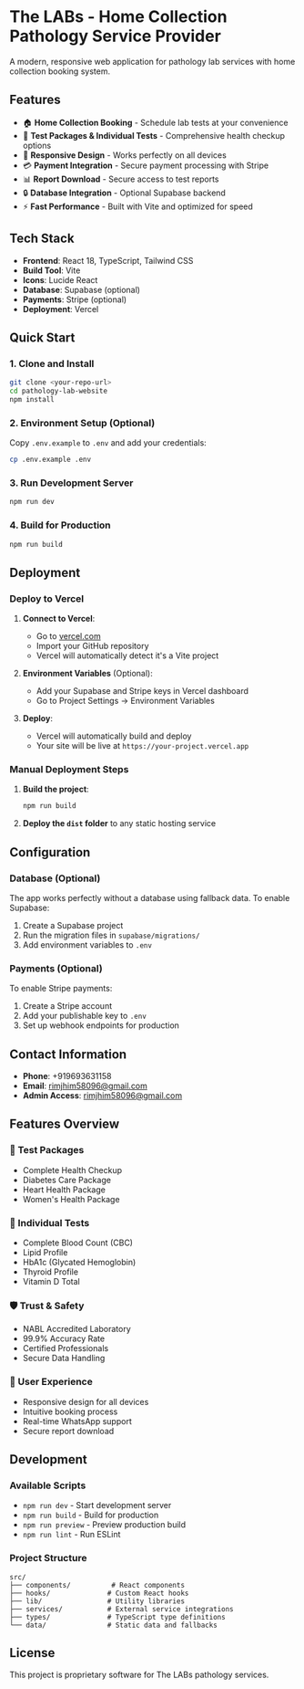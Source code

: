 # The LABs - Home Collection Pathology Service Provider

A modern, responsive web application for pathology lab services with home collection booking system.

## Features

- 🏠 **Home Collection Booking** - Schedule lab tests at your convenience
- 🧪 **Test Packages & Individual Tests** - Comprehensive health checkup options
- 📱 **Responsive Design** - Works perfectly on all devices
- 💳 **Payment Integration** - Secure payment processing with Stripe
- 📊 **Report Download** - Secure access to test reports
- 🔒 **Database Integration** - Optional Supabase backend
- ⚡ **Fast Performance** - Built with Vite and optimized for speed

## Tech Stack

- **Frontend**: React 18, TypeScript, Tailwind CSS
- **Build Tool**: Vite
- **Icons**: Lucide React
- **Database**: Supabase (optional)
- **Payments**: Stripe (optional)
- **Deployment**: Vercel

## Quick Start

### 1. Clone and Install
```bash
git clone <your-repo-url>
cd pathology-lab-website
npm install
```

### 2. Environment Setup (Optional)
Copy `.env.example` to `.env` and add your credentials:
```bash
cp .env.example .env
```

### 3. Run Development Server
```bash
npm run dev
```

### 4. Build for Production
```bash
npm run build
```

## Deployment

### Deploy to Vercel

1. **Connect to Vercel**:
   - Go to [vercel.com](https://vercel.com)
   - Import your GitHub repository
   - Vercel will automatically detect it's a Vite project

2. **Environment Variables** (Optional):
   - Add your Supabase and Stripe keys in Vercel dashboard
   - Go to Project Settings → Environment Variables

3. **Deploy**:
   - Vercel will automatically build and deploy
   - Your site will be live at `https://your-project.vercel.app`

### Manual Deployment Steps

1. **Build the project**:
   ```bash
   npm run build
   ```

2. **Deploy the `dist` folder** to any static hosting service

## Configuration

### Database (Optional)
The app works perfectly without a database using fallback data. To enable Supabase:

1. Create a Supabase project
2. Run the migration files in `supabase/migrations/`
3. Add environment variables to `.env`

### Payments (Optional)
To enable Stripe payments:

1. Create a Stripe account
2. Add your publishable key to `.env`
3. Set up webhook endpoints for production

## Contact Information

- **Phone**: +919693631158
- **Email**: rimjhim58096@gmail.com
- **Admin Access**: rimjhim58096@gmail.com

## Features Overview

### 🏥 Test Packages
- Complete Health Checkup
- Diabetes Care Package
- Heart Health Package
- Women's Health Package

### 🔬 Individual Tests
- Complete Blood Count (CBC)
- Lipid Profile
- HbA1c (Glycated Hemoglobin)
- Thyroid Profile
- Vitamin D Total

### 🛡️ Trust & Safety
- NABL Accredited Laboratory
- 99.9% Accuracy Rate
- Certified Professionals
- Secure Data Handling

### 📱 User Experience
- Responsive design for all devices
- Intuitive booking process
- Real-time WhatsApp support
- Secure report download

## Development

### Available Scripts

- `npm run dev` - Start development server
- `npm run build` - Build for production
- `npm run preview` - Preview production build
- `npm run lint` - Run ESLint

### Project Structure

```
src/
├── components/          # React components
├── hooks/              # Custom React hooks
├── lib/                # Utility libraries
├── services/           # External service integrations
├── types/              # TypeScript type definitions
└── data/               # Static data and fallbacks
```

## License

This project is proprietary software for The LABs pathology services.